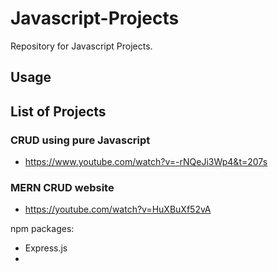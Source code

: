 # Javascript-Projects

Repository for Javascript Projects.

## Usage

## List of Projects

### CRUD using pure Javascript

- <https://www.youtube.com/watch?v=-rNQeJi3Wp4&t=207s>

### MERN CRUD website

- <https://youtube.com/watch?v=HuXBuXf52vA>

npm packages:

- Express.js
- 
